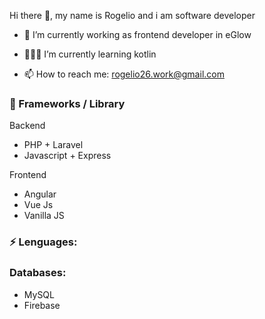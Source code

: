 Hi there 👋, my name is Rogelio and i am software developer

- 🥷 I’m currently working as frontend developer in eGlow
- 🏋🏼‍♂️ I’m currently learning kotlin

- 📫 How to reach me: rogelio26.work@gmail.com

### 📗 Frameworks / Library

Backend
- PHP + Laravel
- Javascript + Express

Frontend
- Angular
- Vue Js
- Vanilla JS

### ⚡ Lenguages:


### Databases:
- MySQL
- Firebase

<!---
RogelioBeristain/RogelioBeristain is a ✨ special ✨ repository because its `README.md` (this file) appears on your GitHub profile.
You can click the Preview link to take a look at your changes.
--->
